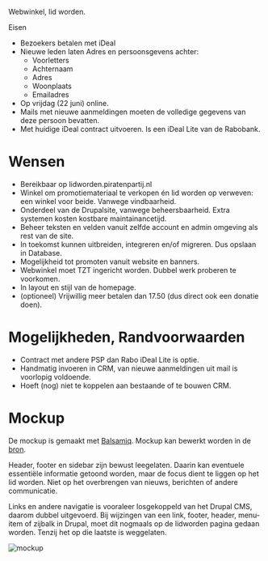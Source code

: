 Webwinkel, lid worden.

Eisen
* Bezoekers betalen met iDeal
* Nieuwe leden laten Adres en persoonsgevens achter:
  * Voorletters
  * Achternaam
  * Adres
  * Woonplaats
  * Emailadres
* Op vrijdag (22 juni) online.
* Mails met nieuwe aanmeldingen moeten de volledige gegevens van deze persoon bevatten.
* Met huidige iDeal contract uitvoeren. Is een iDeal Lite van de Rabobank.

# Wensen

* Bereikbaar op lidworden.piratenpartij.nl
* Winkel om promotiemateriaal te verkopen én lid worden op verweven: een winkel voor beide. Vanwege vindbaarheid.
* Onderdeel van de Drupalsite, vanwege beheersbaarheid. Extra systemen kosten kostbare maintainancetijd.
* Beheer teksten en velden vanuit zelfde account en admin omgeving als rest van de site.
* In toekomst kunnen uitbreiden, integreren en/of migreren. Dus opslaan in Database.
* Mogelijkheid tot promoten vanuit website en banners.
* Webwinkel moet TZT ingericht worden. Dubbel werk proberen te voorkomen.
* In layout en stijl van de homepage.
* (optioneel) Vrijwillig meer betalen dan 17.50 (dus direct ook een donatie doen).

# Mogelijkheden, Randvoorwaarden

* Contract met andere PSP dan Rabo iDeal Lite is optie.
* Handmatig invoeren in CRM, van nieuwe aanmeldingen uit mail is voorlopig voldoende.
* Hoeft (nog) niet te koppelen aan bestaande of te bouwen CRM.

# Mockup
De mockup is gemaakt met [Balsamiq](http://www.balsamiq.com/). Mockup
kan bewerkt worden in de [bron](https://github.com/piratenpartij/lidworden/blob/doc/lidworden.bmml).

Header, footer en sidebar zijn bewust leegelaten. Daarin kan eventuele
essentiële informatie getoond worden, maar de focus dient te liggen op
het lid worden. Niet op het overbrengen van nieuws, berichten of andere
communicatie.

Links en andere navigatie is vooraleer losgekoppeld van het Drupal CMS,
daarom dubbel uitgevoerd. Bij wijzingen van een link, footer, header,
menu-item of zijbalk in Drupal, moet dit nogmaals op de lidworden pagina
gedaan worden. Tenzij het op die laatste is weggelaten.

![mockup](https://github.com/piratenpartij/lidworden/raw/doc/lidworden.png)
